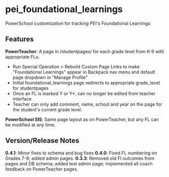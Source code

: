 # pei_foundational_learnings
PowerSchool customization for tracking PEI's Foundational Learnings

## Features
**PowerTeacher**: A page in /studentpages/ for each grade level from K-9 with appropriate FLs.
- Run Special Operation > Rebuild Custom Page Links to make "Foundational Learnings" appear in Backpack nav menu and default page dropdown in "Manage Profile"
- Initial foundational_learnings page redirects to appropriate grade_level for studentpages
- Once an FL is marked Y or Y*, can no longer be edited from teacher interface
- Teacher can only add comment, name, school and year on the page for the student's current grade level.

**PowerSchool SIS**: Same page layout as on PowerTeacher, but any FL can be modified at any time.

## Version/Release Notes
**0.4.1**: Minor fixes to schema and bug fixes
**0.4.0**: Fixed FL numbering on Grades 7-9; added admin pages.
**0.3.3**: Removed old FI outcomes from pages and DB schema; added test admin page; implemented all coach feedback on PowerTeacher pages.
